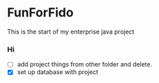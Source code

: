# FunForFido
This is the start of my enterprise java project

### Hi

- [ ] add project things from other folder and delete.
- [x] set up database with project
